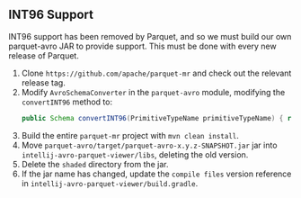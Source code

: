 ## INT96 Support

INT96 support has been removed by Parquet, and so we must build our own parquet-avro JAR to provide support. This must be done with every new release of Parquet.

1. Clone `https://github.com/apache/parquet-mr` and check out the relevant release tag.
2. Modify `AvroSchemaConverter` in the `parquet-avro` module, modifying the `convertINT96` method to:
   ```java
   public Schema convertINT96(PrimitiveTypeName primitiveTypeName) { return Schema.create(Schema.Type.BYTES); }
   ```
3. Build the entire `parquet-mr` project with `mvn clean install`.
4. Move `parquet-avro/target/parquet-avro-x.y.z-SNAPSHOT.jar` jar into `intellij-avro-parquet-viewer/libs`, deleting the old version.
5. Delete the `shaded` directory from the jar.
6. If the jar name has changed, update the `compile files` version reference in `intellij-avro-parquet-viewer/build.gradle`.
